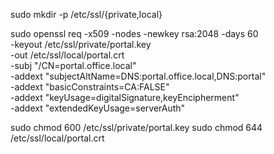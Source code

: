 sudo mkdir -p /etc/ssl/{private,local}

sudo openssl req -x509 -nodes -newkey rsa:2048 -days 60 \
  -keyout /etc/ssl/private/portal.key \
  -out /etc/ssl/local/portal.crt \
  -subj "/CN=portal.office.local" \
  -addext "subjectAltName=DNS:portal.office.local,DNS:portal" \
  -addext "basicConstraints=CA:FALSE" \
  -addext "keyUsage=digitalSignature,keyEncipherment" \
  -addext "extendedKeyUsage=serverAuth"

sudo chmod 600 /etc/ssl/private/portal.key
sudo chmod 644 /etc/ssl/local/portal.crt